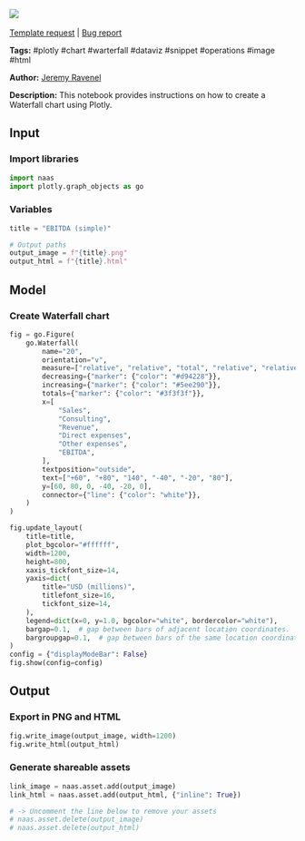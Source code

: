 <a href="https://app.naas.ai/user-redirect/naas/downloader?url=https://raw.githubusercontent.com/jupyter-naas/awesome-notebooks/master/Plotly/Plotly_Create_Waterfall_chart.ipynb" target="_parent"><img src="https://naasai-public.s3.eu-west-3.amazonaws.com/open_in_naas.svg"/></a><br><br><a href="https://github.com/jupyter-naas/awesome-notebooks/issues/new?assignees=&labels=&template=template-request.md&title=Tool+-+Action+of+the+notebook+">Template request</a> | <a href="https://github.com/jupyter-naas/awesome-notebooks/issues/new?assignees=&labels=bug&template=bug_report.md&title=Plotly+-+Create+Waterfall+chart:+Error+short+description">Bug report</a>

**Tags:** #plotly #chart #warterfall #dataviz #snippet #operations #image #html

**Author:** [Jeremy Ravenel](https://www.linkedin.com/in/ACoAAAJHE7sB5OxuKHuzguZ9L6lfDHqw--cdnJg/)

**Description:** This notebook provides instructions on how to create a Waterfall chart using Plotly.

## Input

### Import libraries


```python
import naas
import plotly.graph_objects as go
```

### Variables


```python
title = "EBITDA (simple)"

# Output paths
output_image = f"{title}.png"
output_html = f"{title}.html"
```

## Model

### Create Waterfall chart


```python
fig = go.Figure(
    go.Waterfall(
        name="20",
        orientation="v",
        measure=["relative", "relative", "total", "relative", "relative", "total"],
        decreasing={"marker": {"color": "#d94228"}},
        increasing={"marker": {"color": "#5ee290"}},
        totals={"marker": {"color": "#3f3f3f"}},
        x=[
            "Sales",
            "Consulting",
            "Revenue",
            "Direct expenses",
            "Other expenses",
            "EBITDA",
        ],
        textposition="outside",
        text=["+60", "+80", "140", "-40", "-20", "80"],
        y=[60, 80, 0, -40, -20, 0],
        connector={"line": {"color": "white"}},
    )
)

fig.update_layout(
    title=title,
    plot_bgcolor="#ffffff",
    width=1200,
    height=800,
    xaxis_tickfont_size=14,
    yaxis=dict(
        title="USD (millions)",
        titlefont_size=16,
        tickfont_size=14,
    ),
    legend=dict(x=0, y=1.0, bgcolor="white", bordercolor="white"),
    bargap=0.1,  # gap between bars of adjacent location coordinates.
    bargroupgap=0.1,  # gap between bars of the same location coordinate.
)
config = {"displayModeBar": False}
fig.show(config=config)
```

## Output

### Export in PNG and HTML


```python
fig.write_image(output_image, width=1200)
fig.write_html(output_html)
```

### Generate shareable assets


```python
link_image = naas.asset.add(output_image)
link_html = naas.asset.add(output_html, {"inline": True})

# -> Uncomment the line below to remove your assets
# naas.asset.delete(output_image)
# naas.asset.delete(output_html)
```

